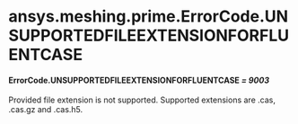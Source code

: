<a id="ansys-meshing-prime-errorcode-unsupportedfileextensionforfluentcase"></a>

# ansys.meshing.prime.ErrorCode.UNSUPPORTEDFILEEXTENSIONFORFLUENTCASE

<a id="ansys.meshing.prime.ErrorCode.UNSUPPORTEDFILEEXTENSIONFORFLUENTCASE"></a>

#### ErrorCode.UNSUPPORTEDFILEEXTENSIONFORFLUENTCASE *= 9003*

Provided file extension is not supported. Supported extensions are .cas, .cas.gz and .cas.h5.

<!-- !! processed by numpydoc !! -->
